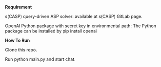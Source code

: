 **Requirement**

s(CASP) query-driven ASP solver: available at s(CASP) GitLab page.

OpenAI Python package with secret key in environmental path: The Python package can be installed by pip install openai


**How To Run**

Clone this repo.

Run python main.py and start chat.
